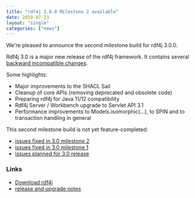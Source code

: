 ```yaml
---
title: "rdf4j 3.0.0 Milestone 2 available"
date: 2019-07-23
layout: "single"
categories: ["news"]
---
```

We're pleased to announce the second milestone build for rdf4j 3.0.0. 

Rdf4j 3.0 is a major new release of the rdf4j framework. It contains several [backward incompatible changes](https://github.com/eclipse/rdf4j/issues?utf8=%E2%9C%93&q=is%3Aissue+label%3A%22Not+backwards+compatible%22+-label%3A%22wontfix%22+milestone%3A3.0).

Some highlights:

<!--more-->

- Major improvements to the SHACL Sail
- Cleanup of core APIs (removing deprecated and obsolete code)
- Preparing rdf4j for Java 11/12 compatibility
- Rdf4j Server / Workbench upgrade to Servlet API 3.1
- Performance improvements to Models.isomorphic(...), to SPIN and to transaction handling in general

This second milestone build is not yet feature-completed:

- [issues fixed in 3.0 milestone 2](https://github.com/eclipse/rdf4j/issues?utf8=%E2%9C%93&q=is%3Aissue+label%3AM2+milestone%3A3.0)
- [issues fixed in 3.0 milestone 1](https://github.com/eclipse/rdf4j/issues?utf8=%E2%9C%93&q=is%3Aissue+label%3AM1+milestone%3A3.0)
- [issues planned for 3.0 release](https://github.com/eclipse/rdf4j/milestone/17)

### Links

- [Download rdf4j](/download/)
- [release and upgrade notes](https://github.com/eclipse/rdf4j/releases/tag/3.0.0-M2)
